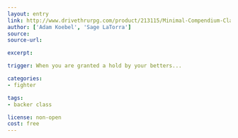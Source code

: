 ```yaml
---
layout: entry
link: http://www.drivethrurpg.com/product/213115/Minimal-Compendium-Classes
author: ['Adam Koebel', 'Sage LaTorra']
source:
source-url:

excerpt:

trigger: When you are granted a hold by your betters...

categories:
- fighter

tags:
- backer class

license: non-open
cost: free
---
```

